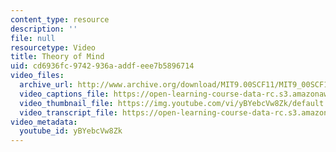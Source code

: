 ```yaml
---
content_type: resource
description: ''
file: null
resourcetype: Video
title: Theory of Mind
uid: cd6936fc-9742-936a-addf-eee7b5896714
video_files:
  archive_url: http://www.archive.org/download/MIT9.00SCF11/MIT9_00SCF11_lec17_300k.mp4
  video_captions_file: https://open-learning-course-data-rc.s3.amazonaws.com/9-00sc-introduction-to-psychology-fall-2011/75dd67c007435f6b99b1e5d7f234918d_yBYebcVw8Zk.vtt
  video_thumbnail_file: https://img.youtube.com/vi/yBYebcVw8Zk/default.jpg
  video_transcript_file: https://open-learning-course-data-rc.s3.amazonaws.com/9-00sc-introduction-to-psychology-fall-2011/59a0422534f5db74a49c649863fd86b1_yBYebcVw8Zk.pdf
video_metadata:
  youtube_id: yBYebcVw8Zk
---
```

